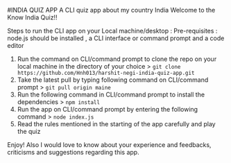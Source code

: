 #INDIA QUIZ APP
A CLI quiz app about my country India
  Welcome to the Know India Quiz!!
  
  Steps to run the CLI app on your Local machine/desktop : 
  Pre-requisites : node.js should be installed , a CLI interface or command prompt and a code editor

  1. Run the command on CLI/command prompt to clone the repo on your local machine in the directory of your choice 
    > `git clone https://github.com/Hnh013/harshit-negi-india-quiz-app.git`
  2. Take the latest pull by typing following command on CLI/command prompt 
    > `git pull origin maine`
  3. Run the following command in CLI/command prompt to install the dependencies 
    > `npm install`
  4. Run the app on CLI/command prompt by entering the following command 
    > `node index.js`
  5. Read the rules mentioned in the starting of the app carefully and play the quiz

  Enjoy!
  Also I would love to know about your experience and feedbacks, criticisms and suggestions regarding this app.

